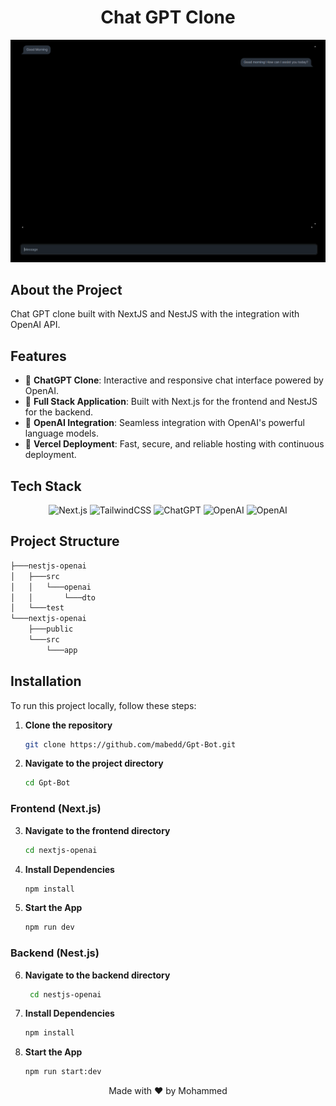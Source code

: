 # <div align="center">Chat GPT Clone</div>
<img src="Readme_Banner.png" />

## About the Project

Chat GPT clone built with NextJS and NestJS with the integration with OpenAI API.

## Features

- 🤖 **ChatGPT Clone**: Interactive and responsive chat interface powered by OpenAI.
- 🎨 **Full Stack Application**: Built with Next.js for the frontend and NestJS for the backend.
- 🧩 **OpenAI Integration**: Seamless integration with OpenAI's powerful language models.
- 🚀 **Vercel Deployment**: Fast, secure, and reliable hosting with continuous deployment.

## Tech Stack

<div align="center">
  
![Next.js](https://img.shields.io/badge/Next.js-black?style=for-the-badge&logo=next.js&logoColor=white)
![TailwindCSS](https://img.shields.io/badge/tailwindcss-%2338B2AC.svg?style=for-the-badge&logo=tailwind-css&logoColor=white)
![ChatGPT](https://img.shields.io/badge/chatGPT-74aa9c?logo=openai&logoColor=white)
![OpenAI](https://shields.io/badge/-OpenAI-93f6ef?logo=openai)
![OpenAI](https://img.shields.io/badge/Vercel-000000?style=for-the-badge&logo=vercel&logoColor=white)

</div>

## Project Structure
```bash
├───nestjs-openai
│   ├───src
│   │   └───openai
│   │       └───dto
│   └───test
└───nextjs-openai
    ├───public
    └───src
        └───app
```

## Installation
To run this project locally, follow these steps:

1. **Clone the repository**
   ```bash
   git clone https://github.com/mabedd/Gpt-Bot.git

2. **Navigate to the project directory**
   ```bash
   cd Gpt-Bot

### Frontend (Next.js)
3. **Navigate to the frontend directory**
    ```bash
    cd nextjs-openai
    ```

4. **Install Dependencies**
    ```bash
    npm install
    ```

5. **Start the App**
    ```bash
    npm run dev
    ```

### Backend (Nest.js)
6. **Navigate to the backend directory**
    ```bash
     cd nestjs-openai
    ```

7. **Install Dependencies**
    ```bash
    npm install
    ```

8. **Start the App**
    ```bash
    npm run start:dev
    ```


<div align="center">
  <p>Made with ❤️ by Mohammed</p>
</div>
